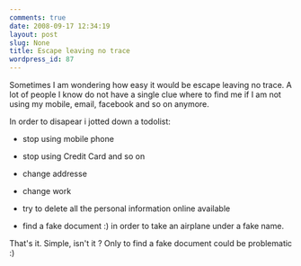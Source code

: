 ```yaml
---
comments: true
date: 2008-09-17 12:34:19
layout: post
slug: None
title: Escape leaving no trace
wordpress_id: 87
---
```


Sometimes I am wondering how easy it would be escape leaving no trace. A lot of people I know do not have a single clue where to find me if I am not using my mobile, email, facebook and so on anymore.

In order to disapear i jotted down a todolist:




  * stop using mobile phone


  * stop using Credit Card and so on


  * change addresse


  * change work


  * try to delete all the personal information online available


  * find a fake document :) in order to take an airplane under a fake name.



That's it. Simple, isn't it ? Only to find a fake document could be problematic :)
